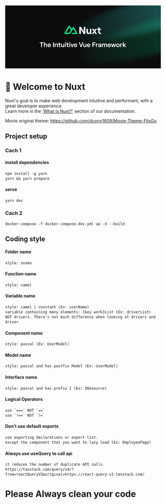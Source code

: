 [![Nuxt banner](https://github.com/nuxt/framework/blob/main/.github/assets/banner.png)](https://nuxt.com)

# 👋 Welcome to Nuxt


Nuxt's goal is to make web development intuitive and performant, with a great developer experience.<br>Learn more in the ['What is Nuxt?'](https://nuxt.com/docs/category/introduction) section of our documentation.

Movie original theme: https://github.com/duynv1609/Movie-Theme-FlixGo
## Project setup
### Cach 1
#### install dependencies
```
npm install -g yarn
yarn && yarn prepare
```
#### serve
```
yarn dev
```
### Cach 2
```
docker-compose -f docker-compose.dev.yml up -d --build
```

## Coding style
#### Folder name
```
style: snake
```
#### Function name
```
style: camel
```
#### Variable name
```
style: camel | constant (Ex: userName)
variable containing many elements: [key work]List (Ex: driverList)
NOT drivers. There's not much difference when looking at drivers and driver
```
#### Component name
```
style: pascal (Ex: UserModel)
```
#### Model name
```
style: pascal and has postfix Model (Ex: UserModel)
```
#### Interface name
```
style: pascal and has prefix I (Ex: IResource)
```
#### Logical Operators
```
use `===` NOT `==`
use `!==` NOT `!=`
```
#### Don't use default exports
```
use exporting declarations or export list.
except the component that you want to lazy load (Ex: EmployeePage)
```
#### Always use useQuery to call api
```
it reduces the number of duplicate API calls.
https://tanstack.com/query/v4/?from=reactQueryV3&original=https://react-query-v3.tanstack.com/
```
# Please Always clean your code
